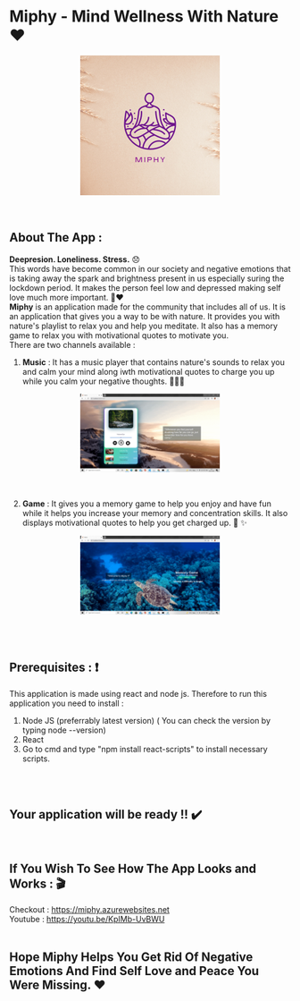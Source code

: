 # Miphy - Mind Wellness With Nature ❤️
<p align="center">
  <img src="https://github.com/HVbajoria/Miphy/blob/main/src/welcome/logo.png" width="250" alt="logo" >
 </p>
 </br>
 
## About The App :
**Deepresion. Loneliness. Stress.** 😞</br>
This words have become common in our society and negative emotions that is taking away the spark and brightness present in us especially suring the lockdown period. It makes the person feel low and depressed making self love much more important. 🧍:heart: </br>
**Miphy** is an application made for the community that includes all of us. It is an application that gives you a way to be with nature. It provides you with nature's playlist to relax you and help you meditate. It also has a memory game to relax you with motivational quotes to motivate you.  </br>
There are two channels available : </br>
1) **Music** : It has a music player that contains nature's sounds to relax you and calm your mind along iwth motivational quotes to charge you up while you calm your negative thoughts. 🧑‍🤝‍🧑
<p align="center">
  <img src="https://github.com/HVbajoria/Miphy/blob/main/Sample%20Images/Music%20Page.png" width="250" alt="logo" >
 </p>
 </br>
 
2) **Game** : It gives you a memory game to help you enjoy and have fun while it helps you increase your memory and concentration skills. It also displays motivational quotes to help you get charged up. 🎼 ✨
<p align="center">
  <img src="https://github.com/HVbajoria/Miphy/blob/main/Sample%20Images/Game%20Page.png"
   width="250" alt="logo" >
 </p>
 </br>
</br>

## Prerequisites : ❗
This application is made using react and node js. Therefore to run this application you need to install :
1) Node JS (preferrably latest version) ( You can check the version by typing node --version)</br>
2) React</br>
3) Go to cmd and type "npm install react-scripts" to install necessary scripts. 
</br>
</br>


## Your application will be ready !! ✔️
</br>

## If You Wish To See How The App Looks and Works : 🎬
Checkout : https://miphy.azurewebsites.net
<br/>
Youtube : https://youtu.be/KpIMb-UvBWU
</br></br>

## Hope Miphy Helps You Get Rid Of Negative Emotions And Find Self Love and Peace You Were Missing. ❤️
